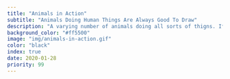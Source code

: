 ```yaml
---
title: "Animals in Action"
subtitle: "Animals Doing Human Things Are Always Good To Draw"
description: "A varying number of animals doing all sorts of thigns. If you don’t know what to draw, write, or create, start here."
background_color: "#ff5500"
image: "img/animals-in-action.gif"
color: "black"
index: true
date: 2020-01-28
priority: 99
---
```


<p class="_random random"
	data-child="span"
	data-params='{"min": 2, "max": 11}'
	data-template="[[ numbers ]] [[ animals-plural ]] [[ verbs ]]"></p>
	
